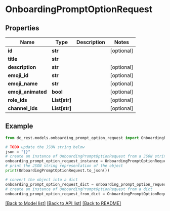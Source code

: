 # OnboardingPromptOptionRequest


## Properties

Name | Type | Description | Notes
------------ | ------------- | ------------- | -------------
**id** | **str** |  | [optional] 
**title** | **str** |  | 
**description** | **str** |  | [optional] 
**emoji_id** | **str** |  | [optional] 
**emoji_name** | **str** |  | [optional] 
**emoji_animated** | **bool** |  | [optional] 
**role_ids** | **List[str]** |  | [optional] 
**channel_ids** | **List[str]** |  | [optional] 

## Example

```python
from dc_rest.models.onboarding_prompt_option_request import OnboardingPromptOptionRequest

# TODO update the JSON string below
json = "{}"
# create an instance of OnboardingPromptOptionRequest from a JSON string
onboarding_prompt_option_request_instance = OnboardingPromptOptionRequest.from_json(json)
# print the JSON string representation of the object
print(OnboardingPromptOptionRequest.to_json())

# convert the object into a dict
onboarding_prompt_option_request_dict = onboarding_prompt_option_request_instance.to_dict()
# create an instance of OnboardingPromptOptionRequest from a dict
onboarding_prompt_option_request_from_dict = OnboardingPromptOptionRequest.from_dict(onboarding_prompt_option_request_dict)
```
[[Back to Model list]](../README.md#documentation-for-models) [[Back to API list]](../README.md#documentation-for-api-endpoints) [[Back to README]](../README.md)


